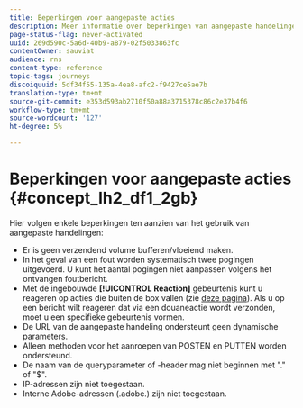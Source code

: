 ```yaml
---
title: Beperkingen voor aangepaste acties
description: Meer informatie over beperkingen van aangepaste handelingen
page-status-flag: never-activated
uuid: 269d590c-5a6d-40b9-a879-02f5033863fc
contentOwner: sauviat
audience: rns
content-type: reference
topic-tags: journeys
discoiquuid: 5df34f55-135a-4ea8-afc2-f9427ce5ae7b
translation-type: tm+mt
source-git-commit: e353d593ab2710f50a88a3715378c86c2e37b4f6
workflow-type: tm+mt
source-wordcount: '127'
ht-degree: 5%

---
```



# Beperkingen voor aangepaste acties {#concept_lh2_df1_2gb}

Hier volgen enkele beperkingen ten aanzien van het gebruik van aangepaste handelingen:

* Er is geen verzendend volume bufferen/vloeiend maken.
* In het geval van een fout worden systematisch twee pogingen uitgevoerd. U kunt het aantal pogingen niet aanpassen volgens het ontvangen foutbericht.
* Met de ingebouwde **[!UICONTROL Reaction]** gebeurtenis kunt u reageren op acties die buiten de box vallen (zie [deze pagina](../building-journeys/reaction-events.md)). Als u op een bericht wilt reageren dat via een douaneactie wordt verzonden, moet u een specifieke gebeurtenis vormen.
* De URL van de aangepaste handeling ondersteunt geen dynamische parameters.
* Alleen methoden voor het aanroepen van POSTEN en PUTTEN worden ondersteund.
* De naam van de queryparameter of -header mag niet beginnen met &quot;.&quot; of &quot;$&quot;.
* IP-adressen zijn niet toegestaan.
* Interne Adobe-adressen (.adobe.) zijn niet toegestaan.
